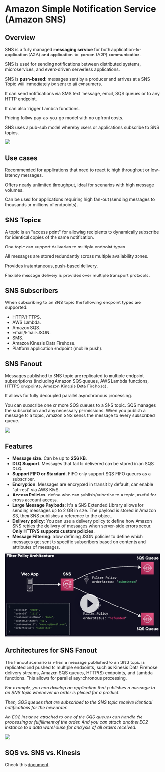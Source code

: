 # Amazon Simple Notification Service (Amazon SNS)

## Overview

SNS is a fully managed **messaging service** for both application-to-application (A2A) and application-to-person (A2P) communication.

SNS is used for sending notifications between distributed systems, microservices, and event-driven serverless applications.

SNS is **push-based**: messages sent by a producer and arrives at a SNS Topic will immediately be sent to all consumers.

It can send notifications via SMS text message, email, SQS queues or to any HTTP endpoint.

It can also trigger Lambda functions.

Pricing follow pay-as-you-go model with no upfront costs.

SNS uses a pub-sub model whereby users or applications subscribe to SNS topics.

![](https://docs.aws.amazon.com/images/sns/latest/dg/images/sns-delivery-protocols.png)


## Use cases

Recommended for applications that need to react to high throughput or low-latency messages.

Offers nearly unlimited throughput, ideal for scenarios with high message volumes.

Can be used for applications requiring high fan-out (sending messages to thousands or millions of endpoints).


## SNS Topics

A topic is an "access point" for allowing recipients to dynamically subscribe for identical copies of the same notification.

One topic can support deliveries to multiple endpoint types.

All messages are stored redundantly across multiple availability zones.

Provides instantaneous, push-based delivery.

Flexible message delivery is provided over multiple transport protocols.


## SNS Subscribers

When subscribing to an SNS topic the following endpoint types are supported:

- HTTP/HTTPS.
- AWS Lambda.
- Amazon SQS.
- Email/Email-JSON.
- SMS.
- Amazon Kinesis Data Firehose.
- Platform application endpoint (mobile push).


## SNS Fanout

Messages published to SNS topic are replicated to multiple endpoint subscriptions (including Amazon SQS queues, AWS Lambda functions, HTTPS endpoints, Amazon Kinesis Data Firehose). 

It allows for fully decoupled parallel asynchronous processing.

You can subscribe one or more SQS queues to a SNS topic. SQS manages the subscription and any necessary permissions. When you publish a message to a topic, Amazon SNS sends the message to every subscribed queue.

![](https://digitalcloud.training/wp-content/uploads/2022/01/amazon-sns-and-sqs-fan-out.jpeg)


## Features

- **Message size**. Can be up to **256 KB**.
- **DLQ Support**. Messages that fail to delivered can be stored in an SQS DLQ.
- **Support FIFO or Standard**. FIFO only support SQS FIFO queues as a subscriber.
- **Encryption**. Messages are encrypted in transit by default, can enable "at-rest" via AWS KMS.
- **Access Policies**. define who can publish/subcribe to a topic, useful for cross account access.
- **Large Message Payloads**: It's a SNS Extended Library allows for sending messages up to 2 GB in size. The payload is stored in Amazon S3, then SNS publishes a reference to the object.
- **Delivery policy**: You can use a delivery policy to define how Amazon SNS retries the delivery of messages when server-side errors occur. **Only HTTP/S supports custom policies**.
- **Message Filtering**: allow defining JSON policies to define which messages get sent to specific subscribers based on contents and attributes of messages.

![](./images/sns-filter-policy.png)


## Architectures for SNS Fanout

The Fanout scenario is when a message published to an SNS topic is replicated and pushed to multiple endpoints, such as Kinesis Data Firehose delivery streams, Amazon SQS queues, HTTP(S) endpoints, and Lambda functions. This allows for parallel asynchronous processing.

*For example, you can develop an application that publishes a message to an SNS topic whenever an order is placed for a product.*

*Then, SQS queues that are subscribed to the SNS topic receive identical notifications for the new order.*

*An EC2 instance attached to one of the SQS queues can handle the processing or fulfillment of the order. And you can attach another EC2 instance to a data warehouse for analysis of all orders received.*

![](https://docs.aws.amazon.com/images/sns/latest/dg/images/sns-fanout.png)


## SQS vs. SNS vs. Kinesis

Check this [document](/devops/aws/app-integration/sqs#sqs-vs-sns-vs-kinesis).
